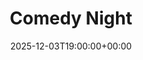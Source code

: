 ---
title: "Comedy Night"
date: 2025-12-03T19:00:00+00:00
end_date: 2025-12-03T23:00:00+00:00
lng: "-1.1976613633106923"
lat: "52.940099926531374"
--- 